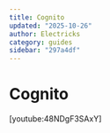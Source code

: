 ```yaml
---
title: Cognito
updated: "2025-10-26"
author: Electricks
category: guides
sidebar: "297a4df"
---
```


# Cognito

 
 
 

[youtube:48NDgF3SAxY]